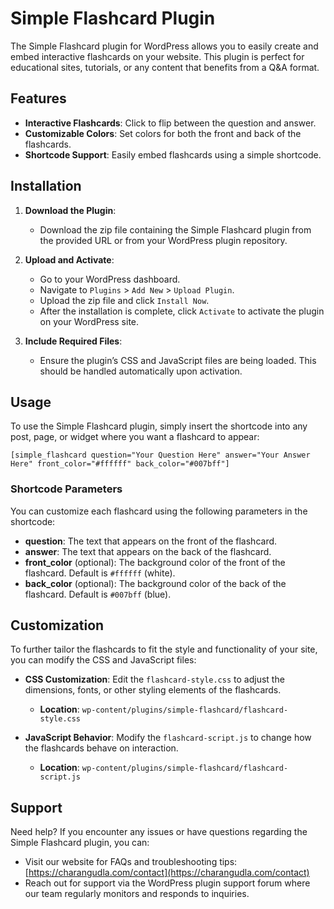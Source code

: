 # Simple Flashcard Plugin

The Simple Flashcard plugin for WordPress allows you to easily create and embed interactive flashcards on your website. This plugin is perfect for educational sites, tutorials, or any content that benefits from a Q&A format.

## Features

- **Interactive Flashcards**: Click to flip between the question and answer.
- **Customizable Colors**: Set colors for both the front and back of the flashcards.
- **Shortcode Support**: Easily embed flashcards using a simple shortcode.

## Installation

1. **Download the Plugin**:
   - Download the zip file containing the Simple Flashcard plugin from the provided URL or from your WordPress plugin repository.
   
2. **Upload and Activate**:
   - Go to your WordPress dashboard.
   - Navigate to `Plugins` > `Add New` > `Upload Plugin`.
   - Upload the zip file and click `Install Now`.
   - After the installation is complete, click `Activate` to activate the plugin on your WordPress site.

3. **Include Required Files**:
   - Ensure the plugin’s CSS and JavaScript files are being loaded. This should be handled automatically upon activation.

## Usage

To use the Simple Flashcard plugin, simply insert the shortcode into any post, page, or widget where you want a flashcard to appear:

```shortcode
[simple_flashcard question="Your Question Here" answer="Your Answer Here" front_color="#ffffff" back_color="#007bff"]
```

### Shortcode Parameters

You can customize each flashcard using the following parameters in the shortcode:

- **question**: The text that appears on the front of the flashcard.
- **answer**: The text that appears on the back of the flashcard.
- **front_color** (optional): The background color of the front of the flashcard. Default is `#ffffff` (white).
- **back_color** (optional): The background color of the back of the flashcard. Default is `#007bff` (blue).

## Customization

To further tailor the flashcards to fit the style and functionality of your site, you can modify the CSS and JavaScript files:

- **CSS Customization**: Edit the `flashcard-style.css` to adjust the dimensions, fonts, or other styling elements of the flashcards.
  - **Location**: `wp-content/plugins/simple-flashcard/flashcard-style.css`

- **JavaScript Behavior**: Modify the `flashcard-script.js` to change how the flashcards behave on interaction.
  - **Location**: `wp-content/plugins/simple-flashcard/flashcard-script.js`

## Support

Need help? If you encounter any issues or have questions regarding the Simple Flashcard plugin, you can:

- Visit our website for FAQs and troubleshooting tips: [https://charangudla.com/contact](https://charangudla.com/contact)
- Reach out for support via the WordPress plugin support forum where our team regularly monitors and responds to inquiries.
